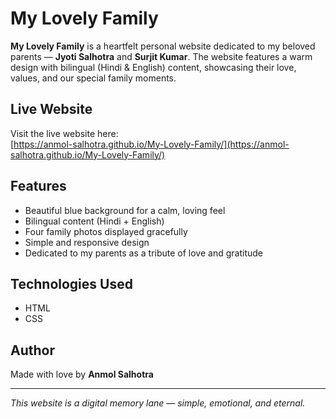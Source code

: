 # My Lovely Family

**My Lovely Family** is a heartfelt personal website dedicated to my beloved parents — **Jyoti Salhotra** and **Surjit Kumar**. The website features a warm design with bilingual (Hindi & English) content, showcasing their love, values, and our special family moments.

## Live Website

Visit the live website here:  
[https://anmol-salhotra.github.io/My-Lovely-Family/](https://anmol-salhotra.github.io/My-Lovely-Family/)

## Features

- Beautiful blue background for a calm, loving feel
- Bilingual content (Hindi + English)
- Four family photos displayed gracefully
- Simple and responsive design
- Dedicated to my parents as a tribute of love and gratitude

## Technologies Used

- HTML
- CSS

## Author

Made with love by **Anmol Salhotra**

---

*This website is a digital memory lane — simple, emotional, and eternal.*
